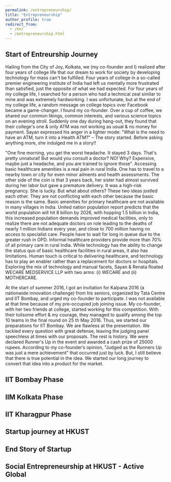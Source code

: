 ```yaml
---
permalink: /entrepreneurship/
title: "Entrepreneurship"
author_profile: true
redirect_from: 
  - /en/
  - /entrepreneurship.html
---
```


## Start of Entreurship Journey 


Hailing from the City of Joy, Kolkata, we (my co-founder and I) realized after four years of college life that our dream to work for society by developing technology for mass can't be fulfilled. Four years of college in a so-called premier engineering institute of India had left us mentally more frustrated than satisfied, just the opposite of what we had expected. For four years of my college life, I searched for a person who had a technical zeal similar to mine and was extremely hardworking. I was unfortunate, but at the end of my college life, a random message on college topics over Facebook became a game-changer. I found my co-founder. Over a cup of coffee, we shared our common likings, common interests, and various science topics on an evening stroll. Suddenly one day during hang-out, they found that their college's one & only ATM was not working as usual & no money for payment. Sayan expressed his anger in a lighter mode: "What is the need to have an ATM, turn it into a Health ATM?" – The story started. Before asking anything more, she indulged me in a story!! 

"One fine morning, you get the worst headache. It stayed 3 days. That's pretty unnatural! But would you consult a doctor? NO! Why? Expensive, maybe just a headache, and you are trained to ignore those". Accessing basic healthcare amenities is a real pain in rural India. One has to travel to a nearby town or city for even minor ailments and health assessments. The other side of the coin is that 3 years back, her sister had almost survived during her labor but gave a premature delivery. It was a high-risk pregnancy. She is lucky. But what about others? These two ideas jostled each other. They are not conflicting with each other because the basic reason is the same. Basic amenities for primary healthcare are not available in many villages in India. United nation population report predicts that the world population will hit 8 billion by 2026, with hopping 1.5 billion in India, this increased population demands improved medical facilities, only to realize there are not adequate doctors on role leading to the deaths of nearly 1 million Indians every year, and close to 700 million having no access to specialist care. People have to wait for long in queue due to the greater rush in OPD. Informal healthcare providers provide more than 70% of all primary care in rural India. While technology has the ability to change the status quo of basic healthcare facilities in rural areas, it also has limitations. Human touch is critical to delivering healthcare, and technology has to play an enabler rather than a replacement for doctors or hospitals. Exploring the mix of technology and manual facets, Sayan & Renata floated WECARE MEDSERVICE LLP with two arms: (i) WECARE and (ii) MOTHERCARE.

At the start of summer 2016, I got an invitation for Kalpana 2016 (a nationwide innovation challenge) from his seniors, organized by Tata Centre and IIT Bombay, and urged my co-founder to participate. I was not available at that time because of my pre-occupied job joining issue. My co-founder, with her two friends at college, started working for this competition. With their toilsome effort & my courage, they managed to qualify among the top 10 teams in the final round on 25 th May 2016. Thus, we started our preparations for IIT Bombay. We are flawless at the presentation. We tackled every question with great defense, leaving the judging panel speechless at times with our proposals. The rest is history. We were declared Runner's Up in the event and awarded a cash prize of 25000 rupees. According to my co-founder’s opinion, "Judged as the Runners Up was just a mere achievement" that occurred just by luck. But, I still believe that there is true potential in the idea. We started our long journey to convert that idea into a product for the market.


## IIT Bombay Phase 

## IIM Kolkata Phase 

## IIT Kharagpur Phase 

## Startup journey at HKUST 

## End Story of Startup

##  Social Entrepreneurship at HKUST - Active Global





